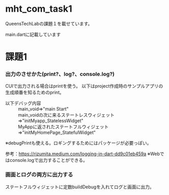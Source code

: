 # mht_com_task1

QueensTechLabの課題１を載せています。

main.dartに記載しています

# 課題1

### 出力のさせかた(print?、log?、console.log?)

CUIで出力される場合はprintを使う。
以下はproject作成時のサンプルアプリの生成順番を知るためのprint。
<dl>
  <dt>以下デバッグ内容</dt>
  <dd>main_void=>"main Start"</dd>
  <dd>main_voidの次に来るステートレスウィジェット=>"initMyapp_StatelessWidget"</dd>
  <dd>MyAppに返されたステートフルウィジェット=>"initMyHomePage_StatefulWidget"</dd>
</dl>
※debugPrintも使える。ロギングするためにはパッケージが必要っぽい。

参考：https://rizumita.medium.com/logging-in-dart-dd9c01eb459a
※Webではconsole.logで出力することができる。

### 画面とログの両方に出力する

ステートフルウィジェットに定数buildDebugを入れてログと画面に出力。